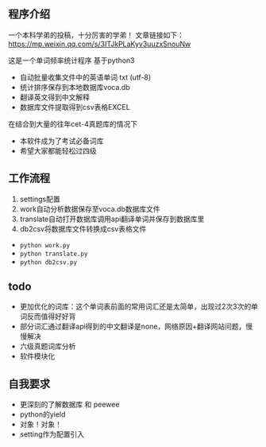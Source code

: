## 程序介绍 
一个本科学弟的投稿，十分厉害的学弟！
文章链接如下： 
https://mp.weixin.qq.com/s/3ITJkPLaKyv3uuzxSnouNw

这是一个单词频率统计程序 基于python3  
- 自动批量收集文件中的英语单词 txt (utf-8)  
- 统计排序保存到本地数据库voca.db  
- 翻译英文得到中文解释  
- 数据库文件提取得到csv表格EXCEL  

在结合到大量的往年cet-4真题库的情况下  
- 本软件成为了考试必备词库  
- 希望大家都能轻松过四级  
## 工作流程  
1. settings配置  
2. work自动分析数据保存至voca.db数据库文件  
3. translate自动打开数据库调用api翻译单词并保存到数据库里  
4. db2csv将数据库文件转换成csv表格文件  
- `python work.py`  
- `python translate.py`  
- `python db2csv.py`  
## todo  
- 更加优化的词库：这个单词表前面的常用词汇还是太简单，出现过2次3次的单词反而值得好好背  
- 部分词汇通过翻译api得到的中文翻译是none，网络原因+翻译网站问题，慢慢解决  
- 六级真题词库分析  
- 软件模块化  
## 自我要求
- 更深刻的了解数据库 和 peewee
- python的yield
- 对象！对象！
- setting作为配置引入
